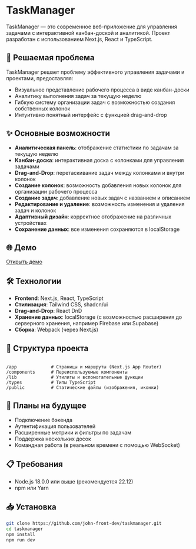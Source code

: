 # TaskManager

TaskManager — это современное веб-приложение для управления задачами с интерактивной канбан-доской и аналитикой. Проект разработан с использованием Next.js, React и TypeScript.

## 🚀 Решаемая проблема

TaskManager решает проблему эффективного управления задачами и проектами, предоставляя:

- Визуальное представление рабочего процесса в виде канбан-доски
- Аналитику выполнения задач за текущую неделю
- Гибкую систему организации задач с возможностью создания собственных колонок
- Интуитивно понятный интерфейс с функцией drag-and-drop

## ✨ Основные возможности

- **Аналитическая панель**: отображение статистики по задачам за текущую неделю
- **Канбан-доска**: интерактивная доска с колонками для управления задачами
- **Drag-and-Drop**: перетаскивание задач между колонками и внутри колонок
- **Создание колонок**: возможность добавления новых колонок для организации рабочего процесса
- **Создание задач**: добавление новых задач с названием и описанием
- **Редактирование и удаление**: возможность изменения и удаления задач и колонок
- **Адаптивный дизайн**: корректное отображение на различных устройствах
- **Сохранение данных**: все изменения сохраняются в localStorage

## 🌐 Демо

[Открыть демо](https://task-manager-beta-inky.vercel.app/)

## 🛠️ Технологии

- **Frontend**: Next.js, React, TypeScript
- **Стилизация**: Tailwind CSS, shadcn/ui
- **Drag-and-Drop**: React DnD
- **Хранение данных**: localStorage (с возможностью расширения до серверного хранения, например Firebase или Supabase)
- **Сборка**: Webpack (через Next.js)

## 📁 Структура проекта

```

/app             # Страницы и маршруты (Next.js App Router)
/components      # Переиспользуемые компоненты
/lib             # Утилиты и вспомогательные функции
/types           # Типы TypeScript
/public          # Статические файлы (изображения, иконки)

```

## 🧩 Планы на будущее

- Подключение бэкенда
- Аутентификация пользователей
- Расширенные метрики и фильтры по задачам
- Поддержка нескольких досок
- Командная работа (в реальном времени с помощью WebSocket)

## 📋 Требования

- Node.js 18.0.0 или выше (рекомендуется 22.12)
- npm или Yarn

## 📥 Установка

```bash
git clone https://github.com/john-front-dev/taskmanager.git
cd taskmanager
npm install
npm run dev
```
